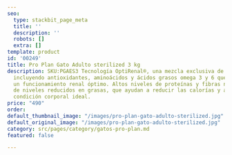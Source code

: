 ```yaml
---
seo:
  type: stackbit_page_meta
  title: ''
  description: ''
  robots: []
  extra: []
template: product
id: '00249'
title: Pro Plan Gato Adulto sterilized 3 kg
description: SKU:PGAES3 Tecnología OptiRenal®, una mezcla exclusiva de nutrientes
  incluyendo antioxidantes, aminoácidos y ácidos grasos omega 3 y 6 que ayudan a mantener
  un funcionamiento renal óptimo. Altos niveles de proteínas y fibras naturales además
  de niveles reducidos en grasas, que ayudan a reducir las calorías y a mantener la
  condición corporal ideal.
price: "490"
order: 
default_thumbnail_image: "/images/pro-plan-gato-adulto-sterilized.jpg"
default_original_image: "/images/pro-plan-gato-adulto-sterilized.jpg"
category: src/pages/category/gatos-pro-plan.md
featured: false

---
```

